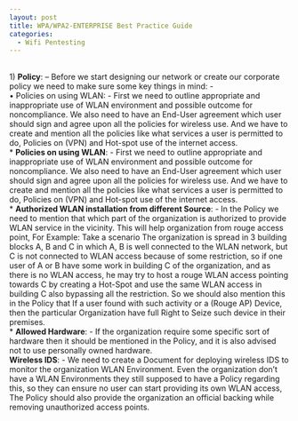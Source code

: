 ```yaml
---
layout: post
title: WPA/WPA2-ENTERPRISE Best Practice Guide
categories:
  - Wifi Pentesting
---
```


<br>1)	**Policy**: – Before we start designing our network or create our corporate policy we need to make sure some key things in mind: -
<br>   •	Policies on using WLAN: - First we need to outline appropriate and inappropriate use of WLAN environment and possible outcome for noncompliance. We also need to have an End-User agreement which user should sign and agree upon all the policies for wireless use. And we have to create and mention all the policies like what services a user is permitted to do, Policies on (VPN) and Hot-spot use of the internet access.
<br>  * **Policies on using WLAN**: - First we need to outline appropriate and inappropriate use of WLAN environment and possible outcome for noncompliance. We also need to have an End-User agreement which user should sign and agree upon all the policies for wireless use. And we have to create and mention all the policies like what services a user is permitted to do, Policies on (VPN) and Hot-spot use of the internet access.
<br>  * **Authorized WLAN installation from different Source**: - In the Policy we need to mention that which part of the organization is authorized to provide WLAN service in the vicinity.
This will help organization from rouge access point, For Example:  Take a scenario The organization is spread in 3 building blocks A, B and C in which A, B is well connected to the WLAN network, but C is not connected to WLAN access because of some restriction, so if one user of A or B have some work in building C of the organization, and as there is no WLAN access, he may try to host a rouge WLAN access pointing towards C by creating a Hot-Spot and use the same WLAN access in building C also bypassing all the restriction. So we should also mention this in the Policy that If a user found with such activity or a (Rouge AP) Device, then the particular Organization have full Right to Seize such device in their premises. 
<br>  * **Allowed Hardware**: - If the organization require some specific sort of hardware then it should be mentioned in the Policy, and it is also advised not to use personally owned hardware.
<br>  **Wireless IDS**: - We need to create a Document for deploying wireless IDS to monitor the organization WLAN Environment. Even the organization don’t have a WLAN Environments they still supposed to have a Policy regarding this, so they can ensure no user can start providing its own WLAN access, The Policy should also provide the organization an official backing while removing unauthorized access points.
